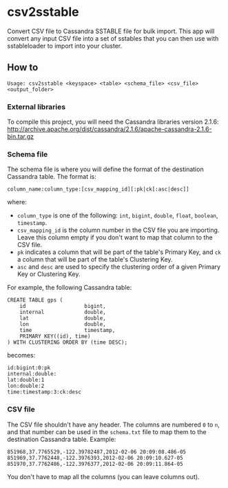 # csv2sstable
Convert CSV file to Cassandra SSTABLE file for bulk import.
This app will convert any input CSV file into a set of sstables that you can then use with sstableloader to import into your cluster.

## How to
```Usage: csv2sstable <keyspace> <table> <schema_file> <csv_file> <output_folder>```

### External libraries
To compile this project, you will need the Cassandra libraries version 2.1.6:
http://archive.apache.org/dist/cassandra/2.1.6/apache-cassandra-2.1.6-bin.tar.gz

### Schema file
The schema file is where you will define the format of the destination Cassandra table. The format is:
```
column_name:column_type:[csv_mapping_id][:pk|ck[:asc|desc]]
```
where:
- `column_type` is one of the following: `int`, `bigint`, `double`, `float`, `boolean`, `timestamp`.
- `csv_mapping_id` is the column number in the CSV file you are importing. Leave this column empty if you don't want to map that column to the CSV file.
- `pk` indicates a column that will be part of the table's Primary Key, and `ck` a column that will be part of the table's Clustering Key.
- `asc` and `desc` are used to specify the clustering order of a given  Primary Key or Clustering Key.

For example, the following Cassandra table:
```
CREATE TABLE gps (
	id                   bigint,                   
	internal             double,
	lat                  double,
	lon                  double,
	time                 timestamp,
	PRIMARY KEY((id), time)
) WITH CLUSTERING ORDER BY (time DESC);
```
becomes:
```
id:bigint:0:pk
internal:double:
lat:double:1
lon:double:2
time:timestamp:3:ck:desc
```

### CSV file
The CSV file shouldn't have any header. The columns are numbered `0` to `n`, and that number can be used in the `schema.txt` file to map them to the destination Cassandra table.
Example:
```
851968,37.7765529,-122.39782487,2012-02-06 20:09:08.486-05
851969,37.7762448,-122.3976393,2012-02-06 20:09:10.627-05
851970,37.7762486,-122.3976377,2012-02-06 20:09:11.864-05
```
You don't have to map all the columns (you can leave columns out).
